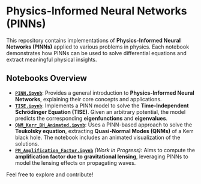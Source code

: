 # Physics-Informed Neural Networks (PINNs)

This repository contains implementations of **Physics-Informed Neural Networks (PINNs)** applied to various problems in physics. Each notebook demonstrates how PINNs can be used to solve differential equations and extract meaningful physical insights.

## Notebooks Overview

- **[`PINN.ipynb`](PINN.ipynb)**: Provides a general introduction to **Physics-Informed Neural Networks**, explaining their core concepts and applications.  
- **[`TISE.ipynb`](TISE.ipynb)**: Implements a PINN model to solve the **Time-Independent Schrödinger Equation (TISE)**. Given an arbitrary potential, the model predicts the corresponding **eigenfunctions** and **eigenvalues**.  
- **[`QNM_Kerr_BH_Animated.ipynb`](QNM_Kerr_BH_Animated.ipynb)**: Uses a PINN-based approach to solve the **Teukolsky equation**, extracting **Quasi-Normal Modes (QNMs)** of a Kerr black hole. The notebook includes an animated visualization of the solutions.  
- **[`PM_Amplification_Factor.ipynb`](PM_Amplification_Factor.ipynb)** *(Work in Progress)*: Aims to compute the **amplification factor due to gravitational lensing**, leveraging PINNs to model the lensing effects on propagating waves.  

Feel free to explore and contribute!
